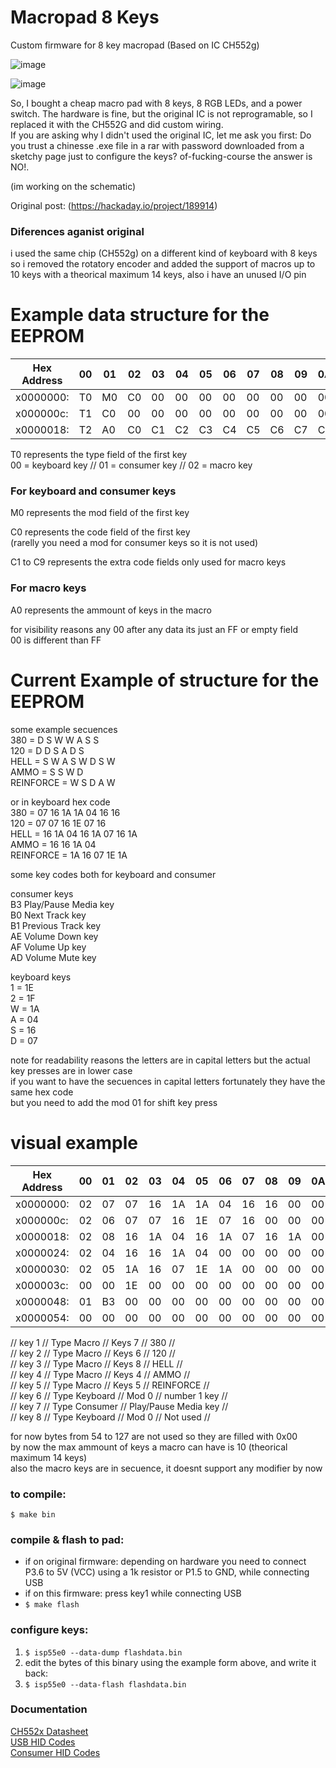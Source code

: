 # Macropad 8 Keys
Custom firmware for 8 key macropad (Based on IC CH552g)

![image](https://github.com/MrGeorgeK55/Macropad-8-keys/assets/103085400/7f72080f-97e8-4881-b3bb-01eee13f383a)

![image](https://github.com/MrGeorgeK55/Macropad-8-keys/assets/103085400/311b7511-cbea-4eaa-aeb6-950a9fb35050)  


So, I bought a cheap macro pad with 8 keys, 8 RGB LEDs, and a power switch. The hardware is fine, but the original IC is not reprogramable, so I replaced it with the CH552G and did custom wiring.  
If you are asking why I didn't used the original IC, let me ask you first: Do you trust a chinesse .exe file in a rar with password downloaded from a sketchy page just to configure the keys? of-fucking-course the answer is NO!.

(im working on the schematic)  

Original post: 
(https://hackaday.io/project/189914)


### Diferences aganist original


i used the same chip (CH552g) on a different kind of keyboard with 8 keys
so i removed the rotatory encoder and added the support of macros up to 10 keys
with a theorical maximum 14 keys, also i have an unused I/O pin 


# Example data structure for the EEPROM



| Hex Address | 00 | 01 | 02 | 03 | 04 | 05 | 06 | 07 | 08 | 09 | 0A | 0B |
|-----------|----|----|----|----|----|----|----|----|----|----|----|----|
| x0000000: | T0 | M0 | C0 | 00 | 00 | 00 | 00 | 00 | 00 | 00 | 00 | 00 | 
| x000000c: | T1 | C0 | 00 | 00 | 00 | 00 | 00 | 00 | 00 | 00 | 00 | 00 | 
| x0000018: | T2 | A0 | C0 | C1 | C2 | C3 | C4 | C5 | C6 | C7 | C8 | C9 |

T0 represents the type field of the first key  
00 = keyboard key // 01 = consumer key // 02 = macro key  

### For keyboard and consumer keys
M0 represents the mod field of the first key  
  
C0 represents the code field of the first key  
(rarelly you need a mod for consumer keys so it is not used)  
  
C1 to C9 represents the extra code fields only used for macro keys  
  
### For macro keys
A0 represents the ammount of keys in the macro  
  
for visibility reasons any 00 after any data its just an FF or empty field   
00 is different than FF   


# Current Example of structure for the EEPROM

some example secuences  
380 = D S W W A S S  
120 = D D S A D S  
HELL = S W A S W D S W  
AMMO = S S W D  
REINFORCE = W S D A W  
  
or in keyboard hex code  
380 = 07 16 1A 1A 04 16 16  
120 = 07 07 16 1E 07 16  
HELL = 16 1A 04 16 1A 07 16 1A  
AMMO = 16 16 1A 04  
REINFORCE = 1A 16 07 1E 1A  
  
some key codes both for keyboard and consumer  
  
consumer keys  
B3	Play/Pause Media key  
B0	Next Track key  
B1	Previous Track key  
AE	Volume Down key  
AF	Volume Up key  
AD	Volume Mute key  

keyboard keys  
1 = 1E  
2 = 1F   
W = 1A  
A = 04  
S = 16  
D = 07  

note for readability reasons the letters are in capital letters but the actual key presses are in lower case  
if you want to have the secuences in capital letters fortunately they have the same hex code   
but you need to add the mod 01 for shift key press  

# visual example



| Hex Address | 00 | 01 | 02 | 03 | 04 | 05 | 06 | 07 | 08 | 09 | 0A | 0B |
|-----------|----|----|----|----|----|----|----|----|----|----|----|----|
| x0000000: | 02 | 07 | 07 | 16 | 1A | 1A | 04 | 16 | 16 | 00 | 00 | 00 | 
| x000000c: | 02 | 06 | 07 | 07 | 16 | 1E | 07 | 16 | 00 | 00 | 00 | 00 | 
| x0000018: | 02 | 08 | 16 | 1A | 04 | 16 | 1A | 07 | 16 | 1A | 00 | 00 | 
| x0000024: | 02 | 04 | 16 | 16 | 1A | 04 | 00 | 00 | 00 | 00 | 00 | 00 | 
| x0000030: | 02 | 05 | 1A | 16 | 07 | 1E | 1A | 00 | 00 | 00 | 00 | 00 | 
| x000003c: | 00 | 00 | 1E | 00 | 00 | 00 | 00 | 00 | 00 | 00 | 00 | 00 | 
| x0000048: | 01 | B3 | 00 | 00 | 00 | 00 | 00 | 00 | 00 | 00 | 00 | 00 | 
| x0000054: | 00 | 00 | 00 | 00 | 00 | 00 | 00 | 00 | 00 | 00 | 00 | 00 | 

// key 1 // Type Macro // Keys 7 // 380 //  
// key 2 // Type Macro // Keys 6 // 120 //  
// key 3 // Type Macro // Keys 8 // HELL //  
// key 4 // Type Macro // Keys 4 // AMMO //  
// key 5 // Type Macro // Keys 5 // REINFORCE //  
// key 6 // Type Keyboard // Mod 0 // number 1 key //  
// key 7 // Type Consumer // Play/Pause Media key //  
// key 8 // Type Keyboard // Mod 0 // Not used //  


for now bytes from 54 to 127 are not used so they are filled with 0x00  
by now the max ammount of keys a macro can have is 10 (theorical maximum 14 keys)  
also the macro keys are in secuence, it doesnt support any modifier by now  



### to compile:
`$ make bin`

### compile & flash to pad:
- if on original firmware: depending on hardware you need to connect P3.6 to
  5V (VCC) using a 1k resistor or P1.5 to GND, while connecting USB
- if on this firmware: press key1 while connecting USB
- `$ make flash`

### configure keys:
1. `$ isp55e0 --data-dump flashdata.bin`
2. edit the bytes of this binary using the example form above, and write it back:
3. `$ isp55e0 --data-flash flashdata.bin`

### Documentation

  [CH552x Datasheet ](https://www.wch-ic.com/downloads/CH552DS1_PDF.html)  
  [USB HID Codes](https://usb.org/sites/default/files/hut1_21_0.pdf#page=83)  
  [Consumer HID Codes](https://learn.microsoft.com/en-us/windows/win32/inputdev/virtual-key-codes)  
